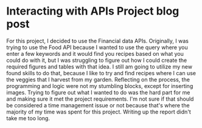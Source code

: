 # Interacting with APIs Project blog post

For this project, I decided to use the Financial data APIs.  Originally, I was trying to use the Food API because I wanted to use the query where you enter a few keywords and it would find you recipes based on what you could do with it, but I was struggling to figure out how I could create the required figures and tables with that idea.  I still am going to utilize my new found skills to do that, because I like to try and find recipes where I can use the veggies that I harvest from my garden.  Reflecting on the process, the programming and logic were not my stumbling blocks, except for inserting images.  Trying to figure out what I wanted to do was the hard part for me and making sure it met the project requirements.  I'm not sure if that should be considered a time management issue or not because that's where the majority of my time was spent for this project.  Writing up the report didn't take me too long.         





